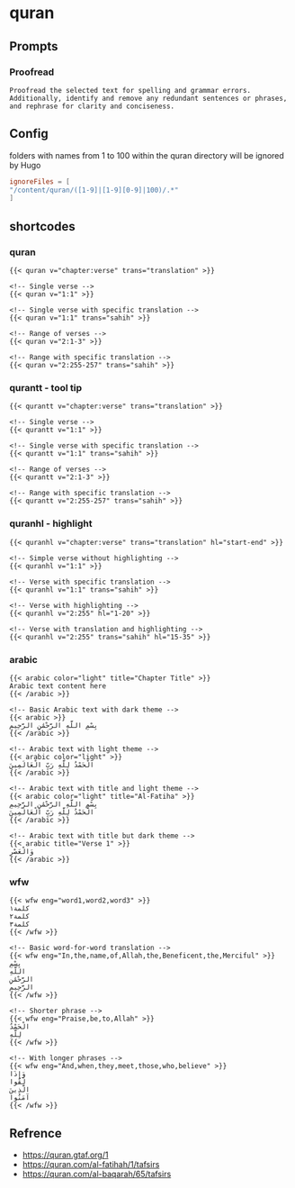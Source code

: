 # quran

## Prompts

### Proofread

```
Proofread the selected text for spelling and grammar errors. Additionally, identify and remove any redundant sentences or phrases, and rephrase for clarity and conciseness.
```

## Config

folders with names from 1 to 100 within the quran directory will be ignored by Hugo

```toml
ignoreFiles = [
"/content/quran/([1-9]|[1-9][0-9]|100)/.*"
]
```

## shortcodes

### quran

```
{{< quran v="chapter:verse" trans="translation" >}}
```

```
<!-- Single verse -->
{{< quran v="1:1" >}}

<!-- Single verse with specific translation -->
{{< quran v="1:1" trans="sahih" >}}

<!-- Range of verses -->
{{< quran v="2:1-3" >}}

<!-- Range with specific translation -->
{{< quran v="2:255-257" trans="sahih" >}}
```

### qurantt - tool tip

```
{{< qurantt v="chapter:verse" trans="translation" >}}
```

```
<!-- Single verse -->
{{< qurantt v="1:1" >}}

<!-- Single verse with specific translation -->
{{< qurantt v="1:1" trans="sahih" >}}

<!-- Range of verses -->
{{< qurantt v="2:1-3" >}}

<!-- Range with specific translation -->
{{< qurantt v="2:255-257" trans="sahih" >}}
```

### quranhl - highlight

```
{{< quranhl v="chapter:verse" trans="translation" hl="start-end" >}}
```

```
<!-- Simple verse without highlighting -->
{{< quranhl v="1:1" >}}

<!-- Verse with specific translation -->
{{< quranhl v="1:1" trans="sahih" >}}

<!-- Verse with highlighting -->
{{< quranhl v="2:255" hl="1-20" >}}

<!-- Verse with translation and highlighting -->
{{< quranhl v="2:255" trans="sahih" hl="15-35" >}}
```

### arabic

```
{{< arabic color="light" title="Chapter Title" >}}
Arabic text content here
{{< /arabic >}}
```

```
<!-- Basic Arabic text with dark theme -->
{{< arabic >}}
بِسْمِ اللَّهِ الرَّحْمَٰنِ الرَّحِيمِ
{{< /arabic >}}

<!-- Arabic text with light theme -->
{{< arabic color="light" >}}
الْحَمْدُ لِلَّهِ رَبِّ الْعَالَمِينَ
{{< /arabic >}}

<!-- Arabic text with title and light theme -->
{{< arabic color="light" title="Al-Fatiha" >}}
بِسْمِ اللَّهِ الرَّحْمَٰنِ الرَّحِيمِ
الْحَمْدُ لِلَّهِ رَبِّ الْعَالَمِينَ
{{< /arabic >}}

<!-- Arabic text with title but dark theme -->
{{< arabic title="Verse 1" >}}
وَالْعَصْرِ
{{< /arabic >}}
```

### wfw

```
{{< wfw eng="word1,word2,word3" >}}
كلمة١
كلمة٢
كلمة٣
{{< /wfw >}}
```

```
<!-- Basic word-for-word translation -->
{{< wfw eng="In,the,name,of,Allah,the,Beneficent,the,Merciful" >}}
بِسْمِ
اللَّهِ
الرَّحْمَٰنِ
الرَّحِيمِ
{{< /wfw >}}

<!-- Shorter phrase -->
{{< wfw eng="Praise,be,to,Allah" >}}
الْحَمْدُ
لِلَّهِ
{{< /wfw >}}

<!-- With longer phrases -->
{{< wfw eng="And,when,they,meet,those,who,believe" >}}
وَإِذَا
لَقُوا
الَّذِينَ
آمَنُوا
{{< /wfw >}}
```

## Refrence

- https://quran.gtaf.org/1
- https://quran.com/al-fatihah/1/tafsirs
- https://quran.com/al-baqarah/65/tafsirs
